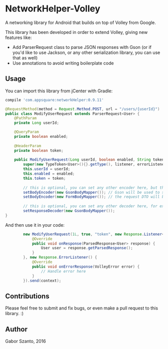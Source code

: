 # NetworkHelper-Volley
A networking library for Android that builds on top of Volley from Google.

This library has been developed in order to extend Volley, giving new features like:
  - Add ParserRequest class to parse JSON responses with Gson (or if you'd like to use Jackson, or any other serialization library, you can use that as well)
  - Use annotations to avoid writing boilerplate code

## Usage
You can import this library from jCenter with Gradle:
```gradle
compile 'com.appsquare:networkHelper:0.9.11'
```

```java
@RequestMethod(method = Request.Method.POST, url = "/users/{userId}")
public class ModifyUserRequest extends ParserRequest<User> {
    @PathParam
    private Long userId;

    @QueryParam
    private boolean enabled;
    
    @HeaderParam
    private boolean token;
    
    public ModifyUserRequest(Long userId, boolean enabled, String token, Response.Listener<ParsedResponse<User>> listener, Response.ErrorListener errorListener) {
        super(new TypeToken<User>(){}.getType(), listener, errorListener);
        this.userId = userId;
        this.enabled = enabled;
        this.token = token;
        
        // this is optional, you can set any other encoder here, but these two implementations are available in the library
        setBodyEncoder(new GsonBodyMapper()); // Gson will be used to serialize your request DTO
        setBodyEncoder(new FormBodyMapper()); // the request DTO will be serialized as a simple POST request, with the following Content-Type: application/x-www-form-urlencoded.
        
        // this is optional, you can set any other decoder here, for example an XML parser
        setResponseDecoder(new GsonBodyMapper()); 
}
```

And then use it in your code:
```java
        new ModifyUserRequest(1L, true, "token", new Response.Listener<ParsedResponse<User>>() {
            @Override
            public void onResponse(ParsedResponse<User> response) {
                User user = response.getParsedResponse();
            }
        }, new Response.ErrorListener() {
            @Override
            public void onErrorResponse(VolleyError error) {
                // Handle error here
            }
        }).send(context);
```

## Contributions
Please feel free to submit and fix bugs, or even make a pull request to this library. :)

## Author
Gabor Szanto, 2016
